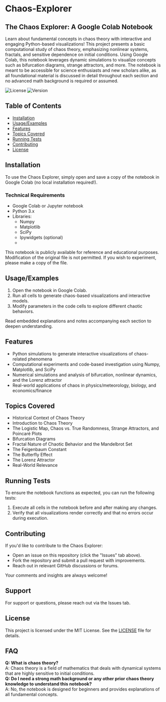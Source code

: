 # Chaos-Explorer

## The Chaos Explorer: A Google Colab Notebook
Learn about fundamental concepts in chaos theory with interactive and engaging Python-based visualizations! This project presents a basic computational study of chaos theory, emphasizing nonlinear systems, fractals, and sensitive dependence on initial conditions. Using Google Colab, this notebook leverages dynamic simulations to visualize concepts such as bifurcation diagrams, strange attractors, and more. The notebook is meant to be accessible for science enthusiasts and new scholars alike, as all foundational material is discussed in detail throughout each section and no advanced math background is required or assumed.

![License](https://img.shields.io/badge/license-MIT-blue.svg) ![Version](https://img.shields.io/badge/version-1.0.0-brightgreen.svg)

## Table of Contents
- [Installation](#installation)
- [Usage/Examples](#usageexamples)
- [Features](#features)
- [Topics Covered](#topics-covered)
- [Running Tests](#running-tests)
- [Contributing](#contributing)
- [License](#license)

## Installation
To use the Chaos Explorer, simply open and save a copy of the notebook in Google Colab (no local installation required!).

### Technical Requirements
- Google Colab or Jupyter notebook
- Python 3.x
- Libraries: 
  - Numpy
  - Matplotlib
  - SciPy
  - Ipywidgets (optional)
  - 
This notebook is publicly available for reference and educational purposes. Modification of the original file is not permitted. If you wish to experiment, please make a copy of the file.

## Usage/Examples
1. Open the notebook in Google Colab.
2. Run all cells to generate chaos-based visualizations and interactive models.
3. Modify parameters in the code cells to explore different chaotic behaviors.

Read embedded explanations and notes accompanying each section to deepen understanding.

## Features
- Python simulations to generate interactive visualizations of chaos-related phenomena
- Computational experiments and code-based investigation using Numpy, Matplotlib, and SciPy
- Numerical simulations and analysis of bifurcation, nonlinear dynamics, and the Lorenz attractor
- Real-world applications of chaos in physics/meteorology, biology, and economics/finance

## Topics Covered
- Historical Context of Chaos Theory
- Introduction to Chaos Theory
- The Logistic Map, Chaos vs. True Randomness, Strange Attractors, and Poincaré Plots
- Bifurcation Diagrams
- Fractal Nature of Chaotic Behavior and the Mandelbrot Set
- The Feigenbaum Constant
- The Butterfly Effect
- The Lorenz Attractor
- Real-World Relevance

## Running Tests
To ensure the notebook functions as expected, you can run the following tests:
1. Execute all cells in the notebook before and after making any changes.
2. Verify that all visualizations render correctly and that no errors occur during execution.

## Contributing
If you'd like to contribute to the Chaos Explorer:
- Open an issue on this repository (click the "Issues" tab above).
- Fork the repository and submit a pull request with improvements.
- Reach out in relevant GitHub discussions or forums.

Your comments and insights are always welcome!

## Support
For support or questions, please reach out via the Issues tab.

## License
This project is licensed under the MIT License. See the [LICENSE](LICENSE) file for details.

## FAQ
**Q: What is chaos theory?**  
A: Chaos theory is a field of mathematics that deals with dynamical systems that are highly sensitive to initial conditions.  
**Q: Do I need a strong math background or any other prior chaos theory knowledge to understand this notebook?**  
A: No, the notebook is designed for beginners and provides explanations of all fundamental concepts.
